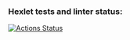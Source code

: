 ### Hexlet tests and linter status:
[![Actions Status](https://github.com/SplitCode/frontend-project-11/actions/workflows/hexlet-check.yml/badge.svg)](https://github.com/SplitCode/frontend-project-11/actions)